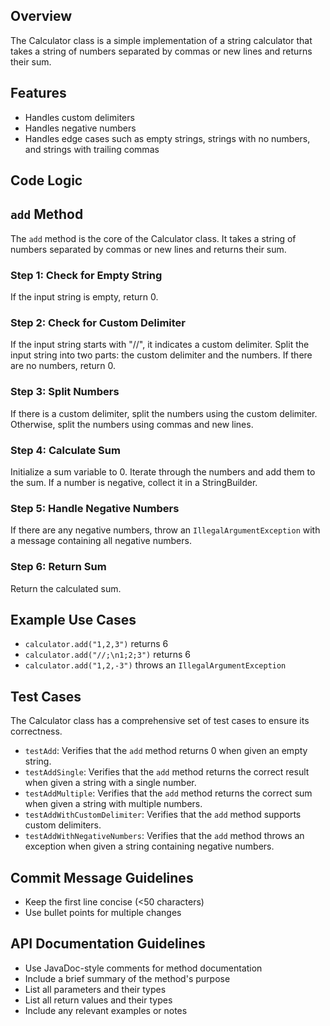 Overview
--------

The Calculator class is a simple implementation of a string calculator that takes a
string of numbers separated by commas or new lines and returns their sum.

Features
--------

* Handles custom delimiters
* Handles negative numbers
* Handles edge cases such as empty strings, strings with no numbers, and strings with trailing commas

Code Logic
----------

`add` Method
------------

The `add` method is the core of the Calculator class. It takes a string of numbers
separated by commas or new lines and returns their sum.

### Step 1: Check for Empty String

If the input string is empty, return 0.

### Step 2: Check for Custom Delimiter

If the input string starts with "//", it indicates a custom delimiter.
Split the input string into two parts: the custom delimiter and the numbers.
If there are no numbers, return 0.

### Step 3: Split Numbers

If there is a custom delimiter, split the numbers using the custom delimiter.
Otherwise, split the numbers using commas and new lines.

### Step 4: Calculate Sum

Initialize a sum variable to 0.
Iterate through the numbers and add them to the sum.
If a number is negative, collect it in a StringBuilder.

### Step 5: Handle Negative Numbers

If there are any negative numbers, throw an `IllegalArgumentException` with a
message containing all negative numbers.

### Step 6: Return Sum

Return the calculated sum.

Example Use Cases
----------------

* `calculator.add("1,2,3")` returns 6
* `calculator.add("//;\n1;2;3")` returns 6
* `calculator.add("1,2,-3")` throws an `IllegalArgumentException`

Test Cases
----------

The Calculator class has a comprehensive set of test cases to ensure its correctness.

* `testAdd`: Verifies that the `add` method returns 0 when given an empty string.
* `testAddSingle`: Verifies that the `add` method returns the correct result when
  given a string with a single number.
* `testAddMultiple`: Verifies that the `add` method returns the correct sum when
  given a string with multiple numbers.
* `testAddWithCustomDelimiter`: Verifies that the `add` method supports custom
  delimiters.
* `testAddWithNegativeNumbers`: Verifies that the `add` method throws an exception
  when given a string containing negative numbers.

Commit Message Guidelines
-------------------------

* Keep the first line concise (<50 characters)
* Use bullet points for multiple changes

API Documentation Guidelines
----------------------------

* Use JavaDoc-style comments for method documentation
* Include a brief summary of the method's purpose
* List all parameters and their types
* List all return values and their types
* Include any relevant examples or notes